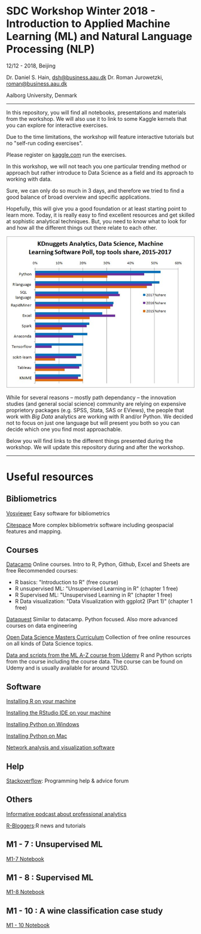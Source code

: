# SDC Workshop Winter 2018 - Introduction to Applied Machine Learning (ML) and Natural Language Processing (NLP)

12/12 - 2018, Beijing 

Dr. Daniel S. Hain, dsh@business.aau.dk
Dr. Roman Jurowetzki, roman@business.aau.dk

Aalborg University, Denmark

---

In this repository, you will find all notebooks, presentations and materials from the workshop. We will also use it to link to some Kaggle kernels that you can explore for interactive exercises.

Due to the time limitations, the workshop will feature interactive tutorials but no "self-run coding exercises".

Please register on [kaggle.com](https://www.kaggle.com) run the exercises.

In this workshop, we will not teach you one particular trending method or approach but rather introduce to Data Science as a field and its approach to working with data.

Sure, we can only do so much in 3 days, and therefore we tried to find a good balance of broad overview and specific applications.

Hopefully, this will give you a good foundation or at least starting point to learn more. Today, it is really easy to find excellent resources and get skilled at sophistic analytical techniques. But, you need to know what to look for and how all the different things out there relate to each other. 

![kdn](media/kdnuggets.jpg)

While for several reasons – mostly path dependancy – the innovation studies (and general social science) community are relying on expensive proprietory packages (e.g. SPSS, Stata, SAS or EViews), the people that work with *Big Data* analytics are working with R and/or Python. We decided not to focus on just one language but will present you both so you can decide which one you find most approachable.

Below you will find links to the different things presented during the workshop. We will update this repository during and after the workshop.

---

# Useful resources

## Bibliometrics

[Vosviewer](http://www.vosviewer.com/)
Easy software for bibliometrics

[Citespace](http://cluster.cis.drexel.edu/~cchen/citespace/)
More complex bibliometrix software including geospacial features and mapping.

## Courses

[Datacamp](https://datacamp.com)
Online courses. Intro to R, Python, Github, Excel and Sheets are free
Recommended courses:
- R basics: "Introduction to R" (free course)
- R unsupervised ML: "Unsupervised Learning in R" (chapter 1 free)
- R Supervised ML: "Unsupervised Learning in R" (chapter 1 free)
- R Data visualization: "Data Visualization with ggplot2 (Part 1)" (chapter 1 free)

[Dataquest](https://www.dataquest.io/)
Similar to datacamp. Python focused. Also more advanced courses on data engineering

[Open Data Science Masters Curriculum](http://datasciencemasters.org/)
Collection of free online resources on all kinds of Data Science topics.


[Data and scripts from the ML A-Z course from Udemy](https://www.superdatascience.com/machine-learning/)
R and Python scripts from the course including the course data. The course can be found on Udemy and is usually available for around 12USD.


## Software

[Installing R on your machine](https://www.datacamp.com/community/tutorials/installing-R-windows-mac-ubuntu/)

[Installing the RStudio IDE on your machine](https://www.rstudio.com/products/rstudio/download/#download)

[Installing Python on Windows](https://www.datacamp.com/community/tutorials/installing-anaconda-windows)

[Installing Python on Mac](https://www.datacamp.com/community/tutorials/installing-anaconda-mac-os-x)

[Network analysis and visualization software](https://gephi.org/)


## Help

[Stackoverflow](https://stackoverflow.com): Programming help & advice forum

## Others

[Informative podcast about professional analytics](https://www.datacamp.com/community/podcast)


[R-Bloggers](https://www.r-bloggers.com/):R news and tutorials

## M1 - 7 : Unsupervised ML

[M1-7 Notebook](https://rawgit.com/SDS-AAU/M1-2018/master/M1_7_unsupervised_ml.html)


## M1 - 8 : Supervised ML

[M1-8 Notebook](https://rawgit.com/SDS-AAU/M1-2018/master/M1_8_supervised_ml.html)

## M1 - 10 : A wine classification case study
[M1 - 10 Notebook](http://nbviewer.jupyter.org/github/SDS-AAU/M1-2018/blob/master/A_quick_python_modelling_pipeline.ipynb)
